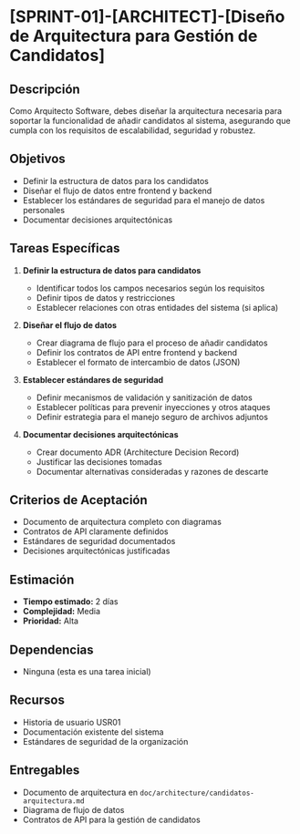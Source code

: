 # [SPRINT-01]-[ARCHITECT]-[Diseño de Arquitectura para Gestión de Candidatos]

## Descripción
Como Arquitecto Software, debes diseñar la arquitectura necesaria para soportar la funcionalidad de añadir candidatos al sistema, asegurando que cumpla con los requisitos de escalabilidad, seguridad y robustez.

## Objetivos
- Definir la estructura de datos para los candidatos
- Diseñar el flujo de datos entre frontend y backend
- Establecer los estándares de seguridad para el manejo de datos personales
- Documentar decisiones arquitectónicas

## Tareas Específicas
1. **Definir la estructura de datos para candidatos**
   - Identificar todos los campos necesarios según los requisitos
   - Definir tipos de datos y restricciones
   - Establecer relaciones con otras entidades del sistema (si aplica)

2. **Diseñar el flujo de datos**
   - Crear diagrama de flujo para el proceso de añadir candidatos
   - Definir los contratos de API entre frontend y backend
   - Establecer el formato de intercambio de datos (JSON)

3. **Establecer estándares de seguridad**
   - Definir mecanismos de validación y sanitización de datos
   - Establecer políticas para prevenir inyecciones y otros ataques
   - Definir estrategia para el manejo seguro de archivos adjuntos

4. **Documentar decisiones arquitectónicas**
   - Crear documento ADR (Architecture Decision Record)
   - Justificar las decisiones tomadas
   - Documentar alternativas consideradas y razones de descarte

## Criterios de Aceptación
- Documento de arquitectura completo con diagramas
- Contratos de API claramente definidos
- Estándares de seguridad documentados
- Decisiones arquitectónicas justificadas

## Estimación
- **Tiempo estimado:** 2 días
- **Complejidad:** Media
- **Prioridad:** Alta

## Dependencias
- Ninguna (esta es una tarea inicial)

## Recursos
- Historia de usuario USR01
- Documentación existente del sistema
- Estándares de seguridad de la organización

## Entregables
- Documento de arquitectura en `doc/architecture/candidatos-arquitectura.md`
- Diagrama de flujo de datos
- Contratos de API para la gestión de candidatos 